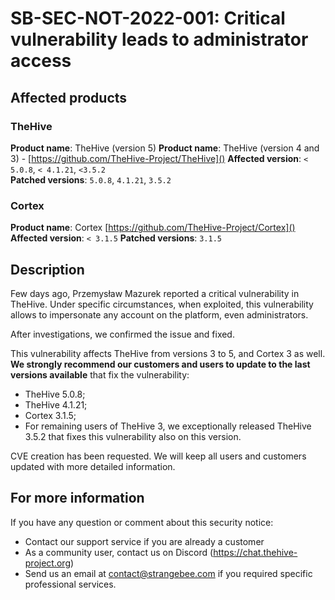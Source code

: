 # SB-SEC-NOT-2022-001: Critical vulnerability leads to administrator access 

## Affected products

### TheHive

**Product name**: TheHive (version 5)
**Product name**: TheHive (version 4 and 3) - [https://github.com/TheHive-Project/TheHive]()
**Affected version**: `< 5.0.8`, `< 4.1.21`, `<3.5.2`  
**Patched versions**: `5.0.8`, `4.1.21`, `3.5.2`  


### Cortex
**Product name**: Cortex [https://github.com/TheHive-Project/Cortex]()
**Affected version**: `< 3.1.5`
**Patched versions**:  `3.1.5`

## Description
Few days ago, Przemysław Mazurek reported a critical vulnerability in TheHive. Under specific circumstances, when exploited, this vulnerability allows to impersonate any account on the platform, even administrators.

After investigations, we confirmed the issue and fixed.

This vulnerability affects TheHive from versions 3 to 5, and Cortex 3 as well. **We strongly recommend our customers and users to update to the last versions available** that fix the vulnerability: 
-	TheHive 5.0.8; 
-	TheHive 4.1.21;
-	Cortex 3.1.5;
-	For remaining users of TheHive 3, we exceptionally released TheHive 3.5.2 that fixes this vulnerability also on this version. 

CVE creation has been requested. We will keep all users and customers updated with more detailed information.

## For more information
If you have any question or comment about this security notice:
-	Contact our support service if you are already a customer 
-	As a community user, contact us on Discord (https://chat.thehive-project.org)
-	Send us an email at contact@strangebee.com if you required specific professional services.

